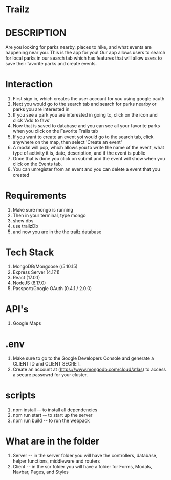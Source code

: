 # Trailz

# DESCRIPTION
Are you looking for parks nearby, places to hike, and what events are happening near you. This is the app for you! Our app allows users to search for local parks in our search tab which has features that will allow users to save their favorite parks and create events. 

# Interaction 
1. First sign in, which creates the user account for you using google oauth
2. Next you would go to the search tab and search for parks nearby or parks you are interested in
3. If you see a park you are interested in going to, click on the icon and click 'Add to favs'
4. Now that is saved to database and you can see all your favorite parks when you click on the Favorite Trails tab
5. If you want to create an event yoi would go to the search tab, click anywhere on the map, then select 'Create an event'
6. A modal will pop, which allows you to write the name of the event, what type of activity it is, date, description, and if the event is public
7. Once that is done you click on submit and the event will show when you click on the Events tab.
8. You can unregister from an event and you can delete a event that you created

# Requirements
1. Make sure mongo is running
2. Then in your terminal, type mongo
3. show dbs
4. use trailzDb
5. and now you are in the the trailz database

# Tech Stack
1. MongoDB/Mongoose (/5.10.15)
2. Express Server (4.17.1)
3. React (17.0.1)
4. NodeJS (8.17.0)
5. Passport/Google OAuth (0.4.1 / 2.0.0)

# API's
1. Google Maps

# .env
1. Make sure to go to the Google Developers Console and generate a CLIENT ID and CLIENT SECRET.
2. Create an account at (https://www.mongodb.com/cloud/atlas) to access a secure passowrd for your cluster. 

# scripts
1. npm install -- to install all dependencies
2. npm run start -- to start up the server
3. npm run build -- to run the webpack

# What are in the folder
1. Server -- in the server folder you will have the controllers, database, helper functions, middleware and routers
2. Client -- in the scr folder you will have a folder for Forms, Modals, Navbar, Pages, and Styles





